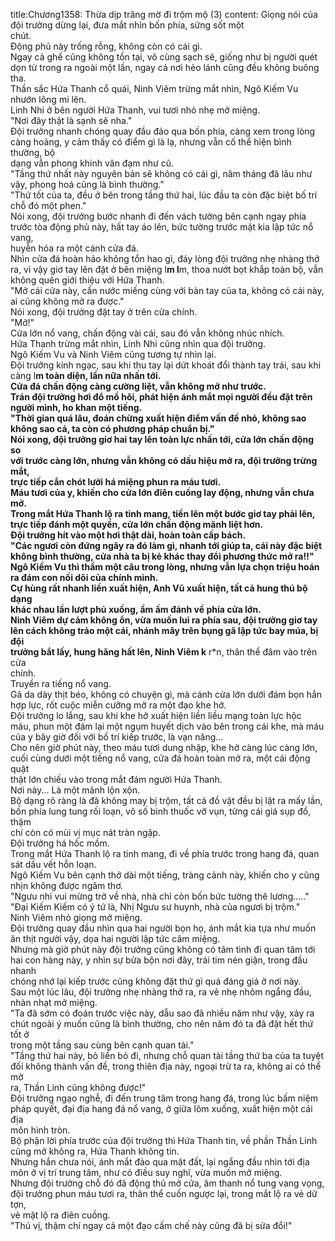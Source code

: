 title:Chương1358: Thừa dịp trăng mờ đi trộm mộ (3)
content:
Giọng nói của đội trưởng dừng lại, đưa mắt nhìn bốn phía, sửng sốt một<br>chút.<br>Động phủ này trống rỗng, không còn có cái gì.<br>Ngay cả ghế cũng không tồn tại, vô cùng sạch sẽ, giống như bị người quét<br>dọn từ trong ra ngoài một lần, ngay cả nơi hẻo lánh cũng đều không buông tha.<br>Thần sắc Hứa Thanh cổ quái, Ninh Viêm trừng mắt nhìn, Ngô Kiếm Vu<br>nhướn lông mi lên.<br>Linh Nhi ở bên người Hứa Thanh, vui tươi nhỏ nhẹ mở miệng.<br>"Nơi đây thật là sạnh sẽ nha."<br>Đội trưởng nhanh chóng quay đầu đảo qua bốn phía, càng xem trong lòng<br>càng hoảng, y cảm thấy có điểm gì là lạ, nhưng vẫn cố thể hiện bình thường, bộ<br>dạng vẫn phong khinh vân đạm như cũ.<br>"Tầng thứ nhất này nguyên bản sẽ không có cái gì, năm tháng đã lâu như<br>vậy, phong hoá cũng là bình thường."<br>"Thứ tốt của ta, đều ở bên trong tầng thứ hai, lúc đầu ta còn đặc biệt bố trí<br>chỗ đó một phen."<br>Nói xong, đội trưởng bước nhanh đi đến vách tường bên cạnh ngay phía<br>trước tòa động phủ này, hất tay áo lên, bức tường trước mặt kia lập tức nổ vang,<br>huyễn hóa ra một cánh cửa đá.<br>Nhìn cửa đá hoàn hảo không tổn hao gì, đáy lòng đội trưởng nhẹ nhàng thở<br>ra, vì vậy giơ tay lên đặt ở bên miệng l**m l**m, thoa nướt bọt khắp toàn bộ, vẫn<br>không quên giới thiệu với Hứa Thanh.<br>"Mở cái cửa này, cần nước miếng cùng với bàn tay của ta, không có cái này,<br>ai cũng không mở ra được."<br>Nói xong, đội trưởng đặt tay ở trên cửa chính.<br>"Mở!"<br>Cửa lớn nổ vang, chấn động vài cái, sau đó vẫn không nhúc nhích.<br>Hứa Thanh trừng mắt nhìn, Linh Nhi cũng nhìn qua đội trưởng.<br>Ngô Kiếm Vu và Ninh Viêm cũng tương tự nhìn lại.<br>Đội trưởng kinh ngạc, sau khi thu tay lại dứt khoát đổi thành tay trái, sau khi<br>càng l**m toàn diện, lần nữa nhấn tới.<br>Cửa đá chấn động càng cường liệt, vẫn không mở như trước.<br>Trán đội trưởng hơi đổ mồ hôi, phát hiện ánh mắt mọi người đều đặt trên<br>người mình, ho khan một tiếng.<br>"Thời gian quá lâu, đoán chừng xuất hiện điểm vấn đề nhỏ, không sao<br>không sao cả, ta còn có phương pháp chuẩn bị."<br>Nói xong, đội trưởng giơ hai tay lên toàn lực nhấn tới, cửa lớn chấn động so<br>với trước càng lớn, nhưng vẫn không có dấu hiệu mở ra, đội trưởng trừng mắt,<br>trực tiếp cắn chót lưỡi há miệng phun ra máu tươi.<br>Máu tươi của y, khiến cho cửa lớn điên cuồng lay động, nhưng vẫn chưa<br>mở.<br>Trong mắt Hứa Thanh lộ ra tinh mang, tiến lên một bước giơ tay phải lên,<br>trực tiếp đánh một quyền, cửa lớn chấn động mãnh liệt hơn.<br>Đội trưởng hít vào một hơi thật dài, hoàn toàn cấp bách.<br>"Các ngươi còn đứng ngây ra đó làm gì, nhanh tới giúp ta, cái này đặc biệt<br>không bình thường, cửa nhà ta bị kẻ khác thay đổi phương thức mở ra!!"<br>Ngô Kiếm Vu thì thầm một câu trong lòng, nhưng vẫn lựa chọn triệu hoán<br>ra đám con nối dõi của chính mình.<br>Cự hùng rất nhanh liền xuất hiện, Anh Vũ xuất hiện, tất cả hung thú bộ dạng<br>khác nhau lần lượt phủ xuống, ầm ầm đánh về phía cửa lớn.<br>Ninh Viêm dự cảm không ổn, vừa muốn lui ra phía sau, đội trưởng giơ tay<br>lên cách không trảo một cái, nhánh mây trên bụng gã lập tức bay múa, bị đội<br>trưởng bắt lấy, hung hăng hất lên, Ninh Viêm k** r*n, thân thể đâm vào trên cửa<br>chính.<br>Truyền ra tiếng nổ vang.<br>Gã da dày thịt béo, không có chuyện gì, mà cánh cửa lớn dưới đám bọn hắn<br>hợp lực, rốt cuộc miễn cưỡng mở ra một đạo khe hở.<br>Đội trưởng lo lắng, sau khi khe hở xuất hiện liền liều mạng toàn lực hộc<br>máu, phun một đám lại một ngụm huyết dịch vào bên trong cái khe, mà máu<br>của y bây giờ đối với bố trí kiếp trước, là vạn năng...<br>Cho nên giờ phút này, theo máu tươi dung nhập, khe hở càng lúc càng lớn,<br>cuối cùng dưới một tiếng nổ vang, cửa đá hoàn toàn mở ra, một cái động quật<br>thật lớn chiếu vào trong mắt đám người Hứa Thanh.<br>Nơi này... Là một mảnh lộn xộn.<br>Bộ dạng rõ ràng là đã không may bị trộm, tất cả đồ vật đều bị lật ra mấy lần,<br>bốn phía lung tung rối loạn, vô số bình thuốc vỡ vụn, từng cái giá sụp đổ, thậm<br>chí còn có mùi vị mục nát tràn ngập.<br>Đội trưởng há hốc mồm.<br>Trong mắt Hứa Thanh lộ ra tinh mang, đi về phía trước trong hang đá, quan<br>sát dấu vết hỗn loạn.<br>Ngô Kiếm Vu bên cạnh thở dài một tiếng, tràng cảnh này, khiến cho y cũng<br>nhịn không được ngâm thơ.<br>"Ngưu nhi vui mừng trở về nhà, nhà chỉ còn bốn bức tường thê lương....."<br>"Đại Kiếm Kiếm có ý tứ là, Nhị Ngưu sư huynh, nhà của ngươi bị trộm."<br>Ninh Viêm nhỏ giọng mở miệng.<br>Đội trưởng quay đầu nhìn qua hai người bọn họ, ánh mắt kia tựa như muốn<br>ăn thịt người vậy, dọa hai người lập tức câm miệng.<br>Nhưng mà giờ phút này đội trưởng cũng không có tâm tình đi quan tâm tới<br>hai con hàng này, y nhìn sự bừa bộn nơi đây, trái tim nén giận, trong đầu nhanh<br>chóng nhớ lại kiếp trước cũng không đặt thứ gì quá đáng giá ở nơi này.<br>Sau một lúc lâu, đội trưởng nhẹ nhàng thở ra, ra vẻ nhẹ nhõm ngẩng đầu,<br>nhàn nhạt mở miệng.<br>"Ta đã sớm có đoán trước việc này, dẫu sao đã nhiều năm như vậy, xảy ra<br>chút ngoài ý muốn cũng là bình thường, cho nên năm đó ta đã đặt hết thứ tốt ở<br>trong một tầng sau cùng bên cạnh quan tài."<br>"Tầng thứ hai này, bỏ liền bỏ đi, nhưng chỗ quan tài tầng thứ ba của ta tuyệt<br>đối không thành vấn đề, trong thiên địa này, ngoại trừ ta ra, không ai có thể mở<br>ra, Thần Linh cũng không được!"<br>Đội trưởng ngạo nghễ, đi đến trung tâm trong hang đá, trong lúc bấm niệm<br>pháp quyết, đại địa hang đá nổ vang, ở giữa lõm xuống, xuất hiện một cái địa<br>môn hình tròn.<br>Bộ phận lời phía trước của đội trưởng thì Hứa Thanh tin, về phần Thần Linh<br>cũng mở không ra, Hứa Thanh không tin.<br>Nhưng hắn chưa nói, ánh mắt đảo qua mặt đất, lại ngẩng đầu nhìn tới địa<br>môn ở vị trí trung tâm, như có điều suy nghĩ, vừa muốn mở miệng.<br>Nhưng đội trưởng chỗ đó đã động thủ mở cửa, âm thanh nổ tung vang vọng,<br>đội trưởng phun máu tươi ra, thân thể cuốn ngược lại, trong mắt lộ ra vẻ dữ tợn,<br>vẻ mặt lộ ra điên cuồng.<br>"Thú vị, thậm chí ngay cả một đạo cấm chế này cũng đã bị sửa đổi!"